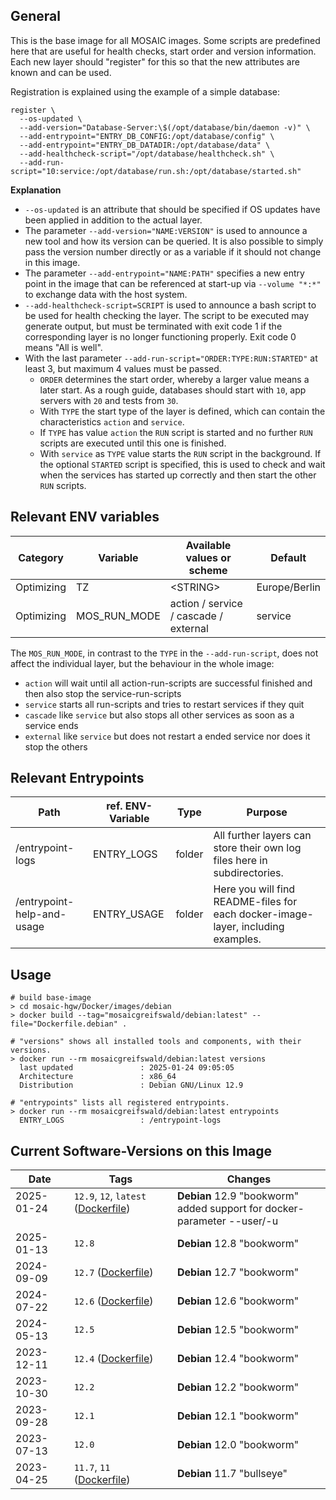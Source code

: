## General
This is the base image for all MOSAIC images.
Some scripts are predefined here that are useful for health checks, start order and version information.
Each new layer should "register" for this so that the new attributes are known and can be used.

Registration is explained using the example of a simple database:
```shell
register \
  --os-updated \
  --add-version="Database-Server:\$(/opt/database/bin/daemon -v)" \
  --add-entrypoint="ENTRY_DB_CONFIG:/opt/database/config" \
  --add-entrypoint="ENTRY_DB_DATADIR:/opt/database/data" \
  --add-healthcheck-script="/opt/database/healthcheck.sh" \
  --add-run-script="10:service:/opt/database/run.sh:/opt/database/started.sh"
```
**Explanation**<br>
- `--os-updated` is an attribute that should be specified if OS updates have been applied in addition to the actual layer.
- The parameter `--add-version="NAME:VERSION"` is used to announce a new tool and how its version can be queried. It is also possible to simply pass the version number directly or as a variable if it should not change in this image.
- The parameter `--add-entrypoint="NAME:PATH"` specifies a new entry point in the image that can be referenced at start-up via `--volume "*:*"` to exchange data with the host system.
- `--add-healthcheck-script=SCRIPT` is used to announce a bash script to be used for health checking the layer. The script to be executed may generate output, but must be terminated with exit code 1 if the corresponding layer is no longer functioning properly. Exit code 0 means "All is well".
- With the last parameter `--add-run-script="ORDER:TYPE:RUN:STARTED"` at least 3, but maximum 4 values must be passed.
  - `ORDER` determines the start order, whereby a larger value means a later start. As a rough guide, databases should start with `10`, app servers with `20` and tests from `30`.
  - With `TYPE` the start type of the layer is defined, which can contain the characteristics `action` and `service`.
  - If `TYPE` has value `action` the `RUN` script is started and no further `RUN` scripts are executed until this one is finished.
  - With `service` as `TYPE` value starts the `RUN` script in the background. If the optional `STARTED` script is specified, this is used to check and wait when the services has started up correctly and then start the other `RUN` scripts.


## Relevant ENV variables
| Category   | Variable     | Available values or scheme            | Default       |
|------------|--------------|---------------------------------------|---------------|
| Optimizing | TZ           | \<STRING\>                            | Europe/Berlin |
| Optimizing | MOS_RUN_MODE | action / service / cascade / external | service       |

The `MOS_RUN_MODE`, in contrast to the `TYPE` in the `--add-run-script`, does not affect the individual layer, but the behaviour in the whole image:
- `action` will wait until all action-run-scripts are successful finished and then also stop the service-run-scripts
- `service` starts all run-scripts and tries to restart services if they quit
- `cascade` like `service` but also stops all other services as soon as a service ends
- `external` like `service` but does not restart a ended service nor does it stop the others

## Relevant Entrypoints
| Path                       | ref. ENV-Variable | Type   | Purpose                                                                          |
|----------------------------|-------------------|--------|----------------------------------------------------------------------------------|
| /entrypoint-logs           | ENTRY_LOGS        | folder | All further layers can store their own log files here in subdirectories.         |
| /entrypoint-help-and-usage | ENTRY_USAGE       | folder | Here you will find README-files for each docker-image-layer, including examples. |

## Usage
```shell
# build base-image
> cd mosaic-hgw/Docker/images/debian
> docker build --tag="mosaicgreifswald/debian:latest" --file="Dockerfile.debian" .

# "versions" shows all installed tools and components, with their versions.
> docker run --rm mosaicgreifswald/debian:latest versions
  last updated               : 2025-01-24 09:05:05
  Architecture               : x86_64
  Distribution               : Debian GNU/Linux 12.9
  
# "entrypoints" lists all registered entrypoints.
> docker run --rm mosaicgreifswald/debian:latest entrypoints
  ENTRY_LOGS                 : /entrypoint-logs
```

## Current Software-Versions on this Image
| Date               | Tags                                                                                                                                                             | Changes                                                                    |
|--------------------|------------------------------------------------------------------------------------------------------------------------------------------------------------------|----------------------------------------------------------------------------|
| 2025-01-24<br><br> | `12.9`, `12`, `latest` ([Dockerfile](https://github.com/mosaic-hgw/Docker/blob/9dad6c899b6916d11f504a1ec8ec227f0b7c5fde/image/debian/Dockerfile.debian))<br><br> | **Debian** 12.9 "bookworm"<br>added support for docker-parameter --user/-u |
| 2025-01-13         | `12.8`                                                                                                                                                           | **Debian** 12.8 "bookworm"                                                 |
| 2024-09-09         | `12.7` ([Dockerfile](https://github.com/mosaic-hgw/Docker/blob/75e66a88eb961ca664eb754cb9c0c20ee9197c3d/image/debian/Dockerfile.debian))                         | **Debian** 12.7 "bookworm"                                                 |
| 2024-07-22         | `12.6` ([Dockerfile](https://github.com/mosaic-hgw/Docker/blob/d60333bba59fc8c1c6dbbcb3cad5b6180e3e5105/image/debian/Dockerfile.debian))                         | **Debian** 12.6 "bookworm"                                                 |
| 2024-05-13         | `12.5`                                                                                                                                                           | **Debian** 12.5 "bookworm"                                                 |
| 2023-12-11         | `12.4` ([Dockerfile](https://github.com/mosaic-hgw/Docker/blob/5981092ec91894fdcdc6961a79b3b45b2e141b1c/image/base/Dockerfile.base.deb))                         | **Debian** 12.4 "bookworm"                                                 |
| 2023-10-30         | `12.2`                                                                                                                                                           | **Debian** 12.2 "bookworm"                                                 |
| 2023-09-28         | `12.1`                                                                                                                                                           | **Debian** 12.1 "bookworm"                                                 |
| 2023-07-13         | `12.0`                                                                                                                                                           | **Debian** 12.0 "bookworm"                                                 |
| 2023-04-25         | `11.7`, `11` ([Dockerfile](https://github.com/mosaic-hgw/Docker/blob/2af37800a94baed6dff61d6533c499dfb42cd545/image/base/Dockerfile.base.deb))                   | **Debian** 11.7 "bullseye"                                                 |

